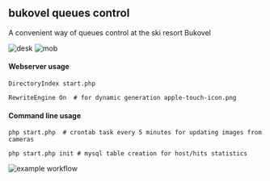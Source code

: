 ## bukovel queues control
A convenient way of queues control at the ski resort Bukovel

![desk](https://user-images.githubusercontent.com/104390787/181476123-546c68fe-738e-45dd-9ef9-13686e2142a6.png)
![mob](https://user-images.githubusercontent.com/104390787/181476605-bdae7de3-7d6b-49fa-b727-d8663a7ae5e6.png)

#### Webserver usage 
```
DirectoryIndex start.php
```
```
RewriteEngine On  # for dynamic generation apple-touch-icon.png
```

#### Command line usage
```
php start.php  # crontab task every 5 minutes for updating images from cameras
```

```
php start.php init # mysql table creation for host/hits statistics 
```


![example workflow](https://github.com/lataniuk/bukovel/actions/workflows/main.yml/badge.svg)


